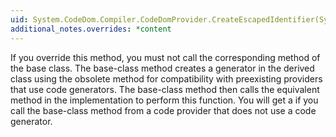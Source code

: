 ```yaml
---
uid: System.CodeDom.Compiler.CodeDomProvider.CreateEscapedIdentifier(System.String)
additional_notes.overrides: *content
---
```


<p>If you override this method, you must not call the corresponding method of the base class. The base-class method creates a generator in the derived class using the obsolete <xref href="System.CodeDom.Compiler.CodeDomProvider.CreateGenerator"></xref> method for compatibility with preexisting providers that use code generators. The base-class method then calls the equivalent method in the <xref href="System.CodeDom.Compiler.ICodeGenerator"></xref> implementation to perform this function. You will get a <xref href="System.NotImplementedException"></xref> if you call the base-class method from a code provider that does not use a code generator.</p>


